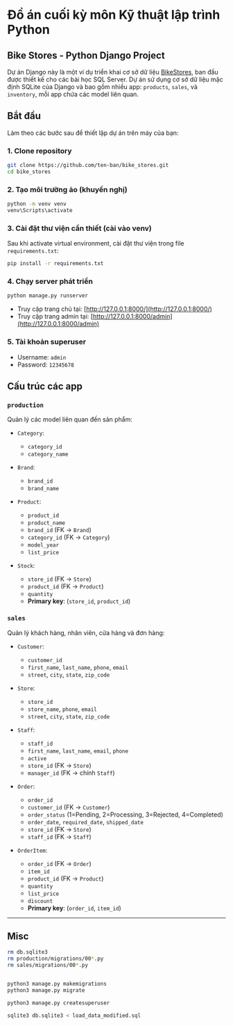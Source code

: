 # Đồ án cuối kỳ môn Kỹ thuật lập trình Python

## Bike Stores - Python Django Project

Dự án Django này là một ví dụ triển khai cơ sở dữ liệu [BikeStores](http://127.0.0.1:8000/), ban đầu được thiết kế cho các bài học SQL Server. Dự án sử dụng cơ sở dữ liệu mặc định SQLite của Django và bao gồm nhiều app: `products`, `sales`, và `inventory`, mỗi app chứa các model liên quan.

## Bắt đầu

Làm theo các bước sau để thiết lập dự án trên máy của bạn:

### 1. Clone repository

```bash
git clone https://github.com/ten-ban/bike_stores.git
cd bike_stores
```

### 2. Tạo môi trường ảo (khuyến nghị)

```bash
python -m venv venv
venv\Scripts\activate
```

### 3. Cài đặt thư viện cần thiết (cài vào venv)

Sau khi activate virtual environment, cài đặt thư viện trong file `requirements.txt`:

```bash
pip install -r requirements.txt
```

### 4. Chạy server phát triển

```bash
python manage.py runserver
```

* Truy cập trang chủ tại: [http://127.0.0.1:8000/](http://127.0.0.1:8000/)
* Truy cập trang admin tại: [http://127.0.0.1:8000/admin](http://127.0.0.1:8000/admin)

### 5. Tài khoản superuser

* Username: `admin`
* Password: `12345678`

## Cấu trúc các app

### `production`

Quản lý các model liên quan đến sản phẩm:

* `Category`:

  * `category_id`
  * `category_name`
* `Brand`:

  * `brand_id`
  * `brand_name`
* `Product`:

  * `product_id`
  * `product_name`
  * `brand_id` (FK → `Brand`)
  * `category_id` (FK → `Category`)
  * `model_year`
  * `list_price`

* `Stock`:

  * `store_id` (FK → `Store`)
  * `product_id` (FK → `Product`)
  * `quantity`
  * **Primary key**: (`store_id`, `product_id`)
### `sales`

Quản lý khách hàng, nhân viên, cửa hàng và đơn hàng:

* `Customer`:

  * `customer_id`
  * `first_name`, `last_name`, `phone`, `email`
  * `street`, `city`, `state`, `zip_code`
* `Store`:

  * `store_id`
  * `store_name`, `phone`, `email`
  * `street`, `city`, `state`, `zip_code`
* `Staff`:

  * `staff_id`
  * `first_name`, `last_name`, `email`, `phone`
  * `active`
  * `store_id` (FK → `Store`)
  * `manager_id` (FK → chính `Staff`)
* `Order`:

  * `order_id`
  * `customer_id` (FK → `Customer`)
  * `order_status` (1=Pending, 2=Processing, 3=Rejected, 4=Completed)
  * `order_date`, `required_date`, `shipped_date`
  * `store_id` (FK → `Store`)
  * `staff_id` (FK → `Staff`)
* `OrderItem`:

  * `order_id` (FK → `Order`)
  * `item_id`
  * `product_id` (FK → `Product`)
  * `quantity`
  * `list_price`
  * `discount`
  * **Primary key**: (`order_id`, `item_id`)
---

## Misc
```bash
rm db.sqlite3
rm production/migrations/00*.py
rm sales/migrations/00*.py


python3 manage.py makemigrations
python3 manage.py migrate

python3 manage.py createsuperuser

sqlite3 db.sqlite3 < load_data_modified.sql
```